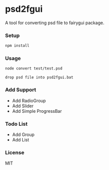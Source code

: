 psd2fgui
=============

A tool for converting psd file to fairygui package.

### Setup ###

```sh
npm install
```

### Usage ###

```sh
node convert test/test.psd
```
```
drop psd file into psd2fgui.bat
```

### Add Support ###
* Add RadioGroup
* Add Slider
* Add Simple ProgressBar

### Todo List ###
* Add Group
* Add List

### License ###
MIT

